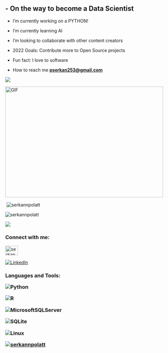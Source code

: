 <h2 align="left">
 <abc>
  <br>
 - On the way to become a Data Scientist </h3>
 
 - I’m currently working on a PYTHON!
 
 - I’m currently learning AI
 
 - I’m looking to collaborate with other content creators
 
 - 2022 Goals: Contribute more to Open Source projects
 
 - Fun fact: I love to software 
 
 - How to reach me **pserkan253@gmail.com** 
 
 ![](https://komarev.com/ghpvc/?username=serkannpolatt&color=ff69b4&label=Profile+views)
 
 </abc>
</h2> 

<img  alt="GIF" src="https://github.com/abhisheknaiidu/abhisheknaiidu/blob/master/code.gif?raw=true" width="500" height="350" />

<p>&nbsp;<img align="center" src="https://github-readme-stats.vercel.app/api?username=serkannpolatt&show_icons=true&locale=en" alt="serkannpolatt" /></p>

<p><img align="center" src="https://github-readme-streak-stats.herokuapp.com/?user=serkannpolatt&" alt="serkannpolatt" /></p>

<img src="https://github-readme-stats.vercel.app/api/top-langs/?username=serkannpolatt&layout=compact" />


<h3 align="left">Connect with me:</h3> <p align="left"> <a href="https://www.instagram.com/serkan4pf/" target="blank"><img align="center" src="https://raw.githubusercontent.com/rahuldkjain/github-profile-readme-generator/master/src/images/icons/Social/instagram.svg" alt="serkan4pf" height="30" width="40" /></a> </a>
<p align="left">
<a href="https://www.linkedin.com/in/serkan-polat-149360227/" target="_blank"><img alt="LinkedIn" src="https://img.shields.io/badge/LinkedIn-@serkanpolat-blue?style=flat&logo=linkedin"></a>
 

</p>
 </p> <h3 align="left">
 
 Languages and Tools:
 
 
 
 
 
 
 ![Python](https://img.shields.io/badge/python-3670A0?style=for-the-badge&logo=python&logoColor=ffdd54)
 

 ![R](https://img.shields.io/badge/r-%23276DC3.svg?style=for-the-badge&logo=r&logoColor=white)
 
 
 ![MicrosoftSQLServer](https://img.shields.io/badge/Microsoft%20SQL%20Sever-CC2927?style=for-the-badge&logo=microsoft%20sql%20server&logoColor=white)
 
 
 ![SQLite](https://img.shields.io/badge/sqlite-%2307405e.svg?style=for-the-badge&logo=sqlite&logoColor=white)
 
 
 ![Linux](https://img.shields.io/badge/Linux-FCC624?style=for-the-badge&logo=linux&logoColor=black)
 
 
<p align="left"> <a href="https://github.com/ryo-ma/github-profile-trophy"><img src="https://github-profile-trophy.vercel.app/?username=serkannpolatt" alt="serkannpolatt" /></a> </p>

 


